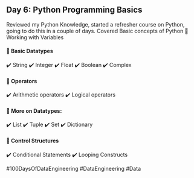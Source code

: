 ## Day 6: Python Programming Basics
Reviewed my Python Knowledge, started a refresher course on Python, going to do this in a couple of days.
Covered Basic concepts of Python
📌 Working with Variables

#### 📌 Basic Datatypes
✔️ String
✔️ Integer
✔️ Float
✔️ Boolean
✔️ Complex

#### 📌 Operators
✔️ Arithmetic operators
✔️ Logical operators

#### 📌 More on Datatypes:
✔️ List
✔️ Tuple
✔️ Set
✔️ Dictionary

#### 📌 Control Structures
✔️ Conditional Statements
✔️ Looping Constructs

#100DaysOfDataEngineering #DataEngineering #Data
